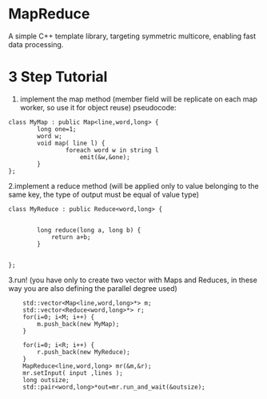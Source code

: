MapReduce
=========

A simple C++ template library, targeting symmetric multicore, enabling fast data processing.


3 Step Tutorial
===============

1. implement the map method (member field will be replicate on each map worker, so use it for  object reuse)
pseudocode:


```
class MyMap : public Map<line,word,long> {
		long one=1;
		word w;
		void map( line l) {	
  				foreach word w in string l	
  					emit(&w,&one);		
		}
};
```


2.implement a reduce method (will be applied only to value belonging to the same key, the type of output must be equal of value type)


```
class MyReduce : public Reduce<word,long> {


		long reduce(long a, long b) {
			return a+b;
		}
		
		
};
```




3.run! (you have only to create two vector with Maps and Reduces, in these way you are also defining the parallel degree used)


```
	std::vector<Map<line,word,long>*> m;
	std::vector<Reduce<word,long>*> r;
	for(i=0; i<M; i++) {
		m.push_back(new MyMap);
	}
	
	for(i=0; i<R; i++) {
		r.push_back(new MyReduce);
	}
	MapReduce<line,word,long> mr(&m,&r);
	mr.setInput( input ,lines );
	long outsize;
	std::pair<word,long>*out=mr.run_and_wait(&outsize);
```
